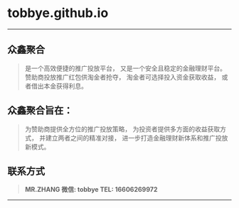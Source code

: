 # tobbye.github.io
----
## 众鑫聚合 

> 是一个高效便捷的推广投放平台，
又是一个安全且稳定的金融理财平台。
赞助商投放推广红包供淘金者抢夺，
淘金者可选择投入资金获取收益，
或者借出本金获得利息。
## 众鑫聚合旨在：
>为赞助商提供全方位的推广投放策略，
为投资者提供多方面的收益获取方式，
并建立两者之间的精准对接，
进一步打造金融理财新体系和推广投放新模式。
## 联系方式
> **MR.ZHANG
微信: tobbye
TEL: 16606269972**
----

